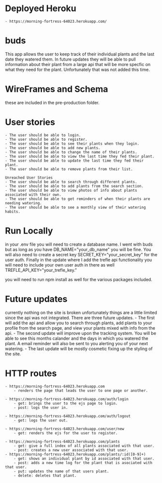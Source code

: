# Deployed Heroku
    - https://morning-fortress-64023.herokuapp.com/

# buds
This app allows the user to keep track of their individual plants and the last date they watered them. In future updates they will be able to pull information about their plant from a large api that will be more specfic on what they need for the plant. Unfortunately that was not added this time.

# WireFrames and Schema
these are included in the pre-production folder.

# User stories
    - The user should be able to login.
    - The user should be able to register.
    - The user should be able to see their plants when they login.
    - The user should be able to add new plants.
    - The user should be able to change the name of their plants.
    - The user should be able to view the last time they fed their plant.
    - The user should be able to update the last time they fed their plant.
    - The user should be able to remove plants from their list.

    Unreached User Stories
    - The user should be able to search through different plants.
    - The user should be able to add plants from the search section.
    - The user should be able to view photos of info about plants associated with their own.
    - The user should be able to get reminders of when their plants are needing watering.
    - The user should be able to see a monthly view of their watering habits.

# Run Locally
in your .env file you will need to create a database name. I went with buds but as long as you have DB_NAME="your_db_name" you will be fine. You will also need to create a secret key SECRET_KEY="your_secret_key" for the user auth. Finally in the update where I add the trefle api functionality you will need to include your own user auth in there as well TREFLE_API_KEY="your_trefle_key."

you will need to run npm install as well for the various packages included.

# Future updates
currently nothing on the site is broken unfortunately things are a little limited since the api was not integrated. There are three future updates.
    - The first will add the api and allow you to search through plants, add plants to your profile from the search page, and view your plants mixed with info from the api.
    - The second update will improve upon the tracking system. You will be able to see this months calander and the days in which you watered the plant. A email reminder will also be sent to you alerting you of your next watering.
    - The last update will be mostly cosmetic fixing up the styling of the site.

# HTTP routes
    - https://morning-fortress-64023.herokuapp.com
        - renders the page that leads the user to one page or another.

    - https://morning-fortress-64023.herokuapp.com/auth/login
        - get: brings the user to the ejs page to login.
        - post: logs the user in.

    - https://morning-fortress-64023.herokuapp.com/auth/logout
        - get: logs the user out.

    - https://morning-fortress-64023.herokuapp.com/user/new
        - get: renders the ejs for the user to register.

    - https://morning-fortress-64023.herokuapp.com/plants
        - get: give a full index of all plants associated with that user.
        - post: creates a new user associated with that user.
    - https://morning-fortress-64023.herokuapp.com/plants/:id([0-9]+)
        - get: shows an individual plant by id associated with that user.
        - post: adds a new time log for the plant that is asociated with that user.
        - put: updates the name of that users plant.
        - delete: deletes that plant.


